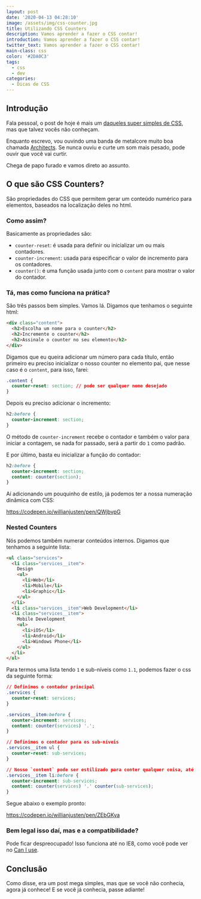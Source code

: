 ```yaml
---
layout: post
date: '2020-04-13 04:28:10'
image: /assets/img/css-counter.jpg
title: Utilizando CSS Counters
description: Vamos aprender a fazer o CSS contar!
introduction: Vamos aprender a fazer o CSS contar!
twitter_text: Vamos aprender a fazer o CSS contar!
main-class: css
color: '#2DA0C3'
tags:
  - css
  - dev
categories:
  - Dicas de CSS
---
```


## Introdução

Fala pessoal, o post de hoje é mais um [daqueles super simples de CSS](https://willianjusten.com.br/series/#dicas-de-css), mas que talvez vocês não conheçam.

Enquanto escrevo, vou ouvindo uma banda de metalcore muito boa chamada [Architects](https://open.spotify.com/artist/3ZztVuWxHzNpl0THurTFCv?si=Fgce72yKQvq8RqjPzUx5wQ). Se nunca ouviu e curte um som mais pesado, pode ouvir que você vai curtir.

Chega de papo furado e vamos direto ao assunto.

## O que são CSS Counters?

São propriedades do CSS que permitem gerar um conteúdo numérico para elementos, baseados na localização deles no html.

### Como assim?

Basicamente as propriedades são:

- `counter-reset`: é usada para definir ou inicializar um ou mais contadores.
- `counter-increment`: usada para especificar o valor de incremento para os contadores.
- `counter()`: é uma função usada junto com o `content` para mostrar o valor do contador.

### Tá, mas como funciona na prática?

São três passos bem simples. Vamos lá. Digamos que tenhamos o seguinte html:

```html
<div class="content">
  <h2>Escolha um nome para o counter</h2>
  <h2>Incremente o counter</h2>
  <h2>Assinale o counter no seu elemento</h2>
</div>
```

Digamos que eu queira adicionar um número para cada título, então primeiro eu preciso inicializar o nosso counter no elemento pai, que nesse caso é o `content`, para isso, farei:

```css
.content {
  counter-reset: section; // pode ser qualquer nome desejado
}
```

Depois eu preciso adicionar o incremento:

```css
h2:before {
  counter-increment: section;
}
```

O método de `counter-increment` recebe o contador e também o valor para iniciar a contagem, se nada for passado, será a partir do `1` como padrão.

E por último, basta eu inicializar a função do contador:

```css
h2:before {
  counter-increment: section;
  content: counter(section);
}
```

Aí adicionando um pouquinho de estilo, já podemos ter a nossa numeração dinâmica com CSS:

https://codepen.io/willianjusten/pen/QWjbvpG

### Nested Counters

Nós podemos também numerar conteúdos internos. Digamos que tenhamos a seguinte lista:

```html
<ul class="services">
  <li class="services__item">
    Design
    <ul>
      <li>Web</li>
      <li>Mobile</li>
      <li>Graphic</li>
    </ul>
  </li>
  <li class="services__item">Web Development</li>
  <li class="services__item">
    Mobile Development
    <ul>
      <li>iOS</li>
      <li>Android</li>
      <li>Windows Phone</li>
    </ul>
  </li>
</ul>
```

Para termos uma lista tendo `1` e sub-níveis como `1.1`, podemos fazer o css da seguinte forma:

```css
// Definimos o contador principal
.services {
  counter-reset: services;
}

.services__item:before {
  counter-increment: services;
  content: counter(services) '.';
}

// Definimos o contador para os sub-níveis
.services__item ul {
  counter-reset: sub-services;
}

// Nosso `content` pode ser estilizado para conter qualquer coisa, até palavras
.services__item li:before {
  counter-increment: sub-services;
  content: counter(services) '.' counter(sub-services);
}
```

Segue abaixo o exemplo pronto:

https://codepen.io/willianjusten/pen/ZEbGKya

### Bem legal isso daí, mas e a compatibilidade?

Pode ficar despreocupado! Isso funciona até no IE8, como você pode ver no [Can I use](https://caniuse.com/#feat=css-counters).

## Conclusão

Como disse, era um post mega simples, mas que se você não conhecia, agora já conhece! E se você já conhecia, passe adiante!
